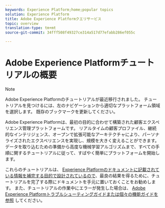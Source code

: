 ```yaml
---
keywords: Experience Platform;home;popular topics
solution: Experience Platform
title: Adobe Experience Platformクエリサービス
topic: overview
translation-type: tm+mt
source-git-commit: 34fff508f49327ce314a517d77efabb286ef055c

---
```



# Adobe Experience Platformチュートリアルの概要

>[!NOTE]
>Adobe Experience Platformのチュートリアルが最近移行されました。 チュートリアルを見つけるには、左のナビゲーションから適切なプラットフォーム領域を選択します。 既存のブックマークを更新してください。

Adobe Experience Platformは、最初の目的に合わせて構築された顧客エクスペリエンス管理プラットフォームです。 リアルタイムの顧客プロファイル、継続的なインテリジェンス、オープンで拡張可能なアーキテクチャにより、パーソナライズされたエクスペリエンスを実現し、規模を大きく変えることができます。 データを取り込むための準備から高度な機械学習アルゴリズムまで、すべての手順に関するチュートリアルに従って、すばやく簡単にプラットフォームを開始します。

これらのチュートリアルは、 [Experience Platformのドキュメントに記載されている情報を補完する目的で設計されているので](../landing/documentation/overview.md)、最良の結果を得るために、チュートリアルを完了する際にドキュメントを手元に置いておくことをお勧めします。 また、チュートリアルの作業中にエラーが発生した場合は、 [Adobe Experience Platformトラブルシューティングガイドまたは個々の機能ガイドを参照](../landing/troubleshooting.md) してください。